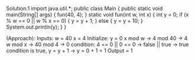 Solution:1
import java.util.*;
public class Main {
    public static void main(String[] args) {
        fun(40, 4);
    }
    static void fun(int w, int x) {
        int y = 0;
        if (x % w == 0 || w % x == 0) {
            y = y + 1;
        } else {
            y = y + 10;
        }
        System.out.println(y);
    }
}

(Approach):
Inputs:
w = 40
x = 4
Initialize:
y = 0
x mod w → 4 mod 40 → 4
w mod x → 40 mod 4 → 0
 condition: 4 == 0 || 0 == 0 → false || true → true
condition is true, y = y + 1 → y = 0 + 1 = 1
Output = 1
